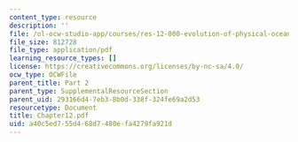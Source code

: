 ```yaml
---
content_type: resource
description: ''
file: /ol-ocw-studio-app/courses/res-12-000-evolution-of-physical-oceanography-spring-2007/a40c5ed755d468d7480efa4279fa921d_Chapter12.pdf
file_size: 812728
file_type: application/pdf
learning_resource_types: []
license: https://creativecommons.org/licenses/by-nc-sa/4.0/
ocw_type: OCWFile
parent_title: Part 2
parent_type: SupplementalResourceSection
parent_uid: 293166d4-7eb3-8b0d-338f-324fe69a2d53
resourcetype: Document
title: Chapter12.pdf
uid: a40c5ed7-55d4-68d7-480e-fa4279fa921d
---
```

